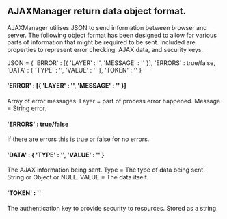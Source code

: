 ## AJAXManager return data object format.
AJAXManager utilises JSON to send information between browser and server.  The following object format has been designed to allow for various parts of information that might be required to be sent.  Included are properties to represent error checking, AJAX data, and security keys.

JSON = {
'ERROR' : [{ 'LAYER' : '', 'MESSAGE' : '' }],
'ERRORS' : true/false,
'DATA' : { 'TYPE' : '', 'VALUE' : '' },
'TOKEN' : ''
}
	   
#### 'ERROR' : [{ 'LAYER' : '', 'MESSAGE' : '' }]
Array of error messages.  Layer = part of process error happened.  Message = String error.
#### 'ERRORS' : true/false
If there are errors this is true or false for no errors.
#### 'DATA' : { 'TYPE' : '', 'VALUE' : '' }
The AJAX information being sent.  Type = The type of data being sent.  String or Object or NULL.
VALUE = The data itself.
#### 'TOKEN' : ''
The authentication key to provide security to resources.  Stored as a string.
